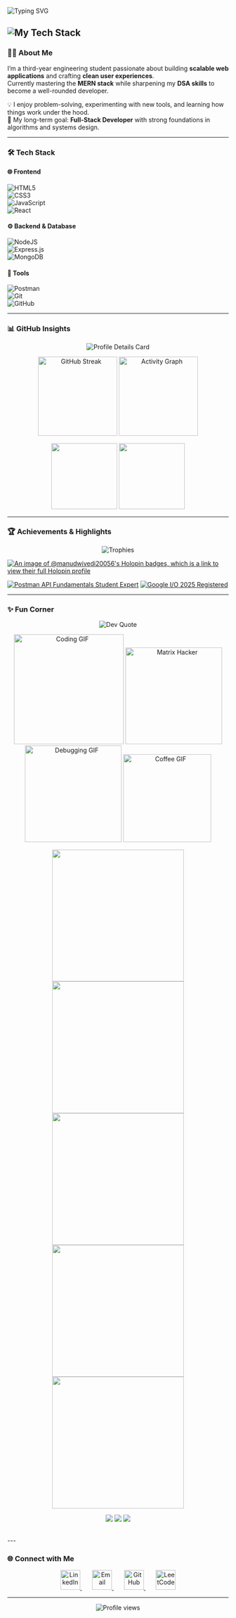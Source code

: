 ![Typing SVG](https://readme-typing-svg.herokuapp.com?font=Fira+Code&size=35&pause=1000&color=36BCF7&center=true&vCenter=true&width=435&lines=Hi+there+👋;I'm+Manu+Dwivedi+Here!;I'm+a+Third-year+Engineering+Student+Developer;And+I+love+to+code!)
<!-- <h1 align="center">👋 Hi, I'm Manu Dwivedi</h1>
<h3 align="center">🚀 Third-year Engineering Student | Aspiring Full-Stack Developer</h3> -->

![My Tech Stack](https://user-images.githubusercontent.com/61057666/169029838-74df663d-2e62-4d77-bdff-b43f7d63f00f.png)
---

### 👨‍💻 About Me  
I’m a third-year engineering student passionate about building **scalable web applications** and crafting **clean user experiences**.  
Currently mastering the **MERN stack** while sharpening my **DSA skills** to become a well-rounded developer.  

💡 I enjoy problem-solving, experimenting with new tools, and learning how things work under the hood.  
🎯 My long-term goal: **Full-Stack Developer** with strong foundations in algorithms and systems design.  

---

### 🛠️ Tech Stack  

#### 🌐 Frontend  
![HTML5](https://img.shields.io/badge/html5-%23E34F26.svg?style=for-the-badge&logo=html5&logoColor=white)  
![CSS3](https://img.shields.io/badge/css3-%231572B6.svg?style=for-the-badge&logo=css3&logoColor=white)  
![JavaScript](https://img.shields.io/badge/javascript-%23323330.svg?style=for-the-badge&logo=javascript&logoColor=%23F7DF1E)  
![React](https://img.shields.io/badge/react-%2320232a.svg?style=for-the-badge&logo=react&logoColor=%2361DAFB)  

#### ⚙️ Backend & Database  
![NodeJS](https://img.shields.io/badge/node.js-6DA55F?style=for-the-badge&logo=node.js&logoColor=white)  
![Express.js](https://img.shields.io/badge/express.js-%23404d59.svg?style=for-the-badge&logo=express&logoColor=%2361DAFB)  
![MongoDB](https://img.shields.io/badge/MongoDB-%234ea94b.svg?style=for-the-badge&logo=mongodb&logoColor=white)  

#### 🔧 Tools  
![Postman](https://img.shields.io/badge/Postman-FF6C37?style=for-the-badge&logo=postman&logoColor=white)  
![Git](https://img.shields.io/badge/git-%23F05033.svg?style=for-the-badge&logo=git&logoColor=white)  
![GitHub](https://img.shields.io/badge/github-%23121011.svg?style=for-the-badge&logo=github&logoColor=white)  



---

### 📊 GitHub Insights  

<p align="center">
  <!-- Profile Summary Card -->
  <img src="http://github-profile-summary-cards.vercel.app/api/cards/profile-details?username=ManuDwivedi2005&theme=tokyonight" alt="Profile Details Card" />
</p>

<p align="center">
  <!-- Streak + Activity Graph Side by Side -->
  <img src="https://nirzak-streak-stats.vercel.app/?user=ManuDwivedi2005&theme=tokyonight&hide_border=true" height="180" alt="GitHub Streak"/>
  <img src="https://github-readme-activity-graph.vercel.app/graph?username=ManuDwivedi2005&theme=tokyo-night&bg_color=1a1b27&hide_border=true" height="180" alt="Activity Graph"/>
</p>

<p align="center">
  <!-- Language Usage -->
  <img src="http://github-profile-summary-cards.vercel.app/api/cards/most-commit-language?username=ManuDwivedi2005&theme=tokyonight" height="150"/>
  <img src="http://github-profile-summary-cards.vercel.app/api/cards/repos-per-language?username=ManuDwivedi2005&theme=tokyonight" height="150"/>
</p>



---

### 🏆 Achievements & Highlights  

<p align="center">
  <!-- GitHub Trophies -->
  <img src="https://github-profile-trophy.vercel.app/?username=ManuDwivedi2005&theme=tokyonight&no-frame=true&margin-w=8&margin-h=8&column=6" alt="Trophies" />
</p>  


[![An image of @manudwivedi20056's Holopin badges, which is a link to view their full Holopin profile](https://holopin.me/manudwivedi20056)](https://holopin.io/@manudwivedi20056)

[![Postman API Fundamentals Student Expert](https://api.badgr.io/public/assertions/0cXkKuquQPG5clUSCvk1Jw/image)](https://api.badgr.io/public/assertions/0cXkKuquQPG5clUSCvk1Jw)
[![Google I/O 2025 Registered](https://storage.googleapis.com/developers-api-prod-badges/events/io/2025/IO25_Registered.png)](https://developers.google.com/profile/badges/events/io/2025/registered)

---

### ✨ Fun Corner  

<p align="center">
  <!-- Random Dev Quote -->
  <img src="https://quotes-github-readme.vercel.app/api?type=vetical&theme=tokyonight" alt="Dev Quote"/>  
</p>

<p align="center">
  <!-- Coding GIF -->
  <img src="https://media.giphy.com/media/qgQUggAC3Pfv687qPC/giphy.gif" width="250" alt="Coding GIF"/>  

  <!-- Hacker Matrix Vibe -->
  <img src="https://media.giphy.com/media/eCqFYAVjjDksg/giphy.gif" width="220" alt="Matrix Hacker"/>  

  <!-- Debugging in Real Life -->
  <img src="https://media.giphy.com/media/fAnzw6YK33jMwzp5wp/giphy.gif" width="220" alt="Debugging GIF"/>  

  <!-- Coffee = Programmer Fuel -->
  <img src="https://media.giphy.com/media/fQZX2aoRC1Tqw/giphy.gif" width="200" alt="Coffee GIF"/>  
</p>


<p align="center">
  <img src="https://media.giphy.com/media/26tn33aiTi1jkl6H6/giphy.gif" width="300" />
  <img src="https://media.giphy.com/media/qgQUggAC3Pfv687qPC/giphy.gif" width="300" />
  <img src="https://media.giphy.com/media/l0HlNQ03J5JxX6lva/giphy.gif" width="300" />
  <img src="https://media.giphy.com/media/LMt9638dO8dftAjtco/giphy.gif" width="300" />
  <img src="https://media.giphy.com/media/3o7abB06u9bNzA8lu8/giphy.gif" width="300" />
</p>


<p align="center">
  <!-- Fun Badges -->
  <img src="https://forthebadge.com/images/badges/powered-by-coffee.svg"/>  
  <img src="https://forthebadge.com/images/badges/uses-html.svg"/>  
  <img src="https://forthebadge.com/images/badges/made-with-javascript.svg"/>  
</p>

<br>
---

### 🌐 Connect with Me  

<p align="center">
  <a href="https://linkedin.com/in/manudwivedi-" target="_blank">
    <img src="https://skillicons.dev/icons?i=linkedin" width="45" height="45" alt="LinkedIn"/>
  </a>&nbsp;&nbsp;&nbsp;&nbsp;&nbsp;
 
  <a href="mailto:manudwivedi2005@gmail.com">
    <img src="https://skillicons.dev/icons?i=gmail" width="45" height="45" alt="Email"/>
  </a>&nbsp;&nbsp;&nbsp;&nbsp;&nbsp;
  <a href="https://github.com/ManuDwivedi2005" target="_blank">
    <img src="https://skillicons.dev/icons?i=github" width="45" height="45" alt="GitHub"/>
  </a>&nbsp;&nbsp;&nbsp;&nbsp;&nbsp;
  <a href="https://leetcode.com/u/manudwivedi2005/" target="_blank">
    <img src="https://upload.wikimedia.org/wikipedia/commons/1/19/LeetCode_logo_black.png" width="45" height="45" alt="LeetCode"/>
  </a>
</p>





---

<p align="center">
  <img src="https://komarev.com/ghpvc/?username=ManuDwivedi2005&label=Profile%20views&color=ce9927&style=flat" alt="Profile views" />
</p>

